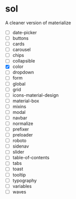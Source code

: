 # sol
A cleaner version of materialize
- [ ] date-picker
- [ ] buttons
- [ ] cards
- [ ] carousel
- [ ] chips
- [ ] collapsible
- [x] color
- [ ] dropdown
- [ ] form
- [ ] global
- [ ] grid
- [ ] icons-material-design
- [ ] material-box
- [ ] mixins
- [ ] modal
- [ ] navbar
- [ ] normalize
- [ ] prefixer
- [ ] preloader
- [ ] roboto
- [ ] sidenav
- [ ] slider
- [ ] table-of-contents
- [ ] tabs
- [ ] toast
- [ ] tooltip
- [ ] typography
- [ ] variables
- [ ] waves
